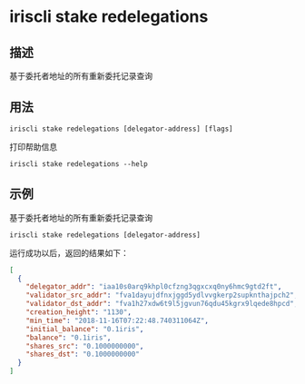 # iriscli stake redelegations

## 描述

基于委托者地址的所有重新委托记录查询

## 用法

```
iriscli stake redelegations [delegator-address] [flags]
```
打印帮助信息
```
iriscli stake redelegations --help
```

## 示例

基于委托者地址的所有重新委托记录查询
```
iriscli stake redelegations [delegator-address]
```

运行成功以后，返回的结果如下：

```json
[
  {
    "delegator_addr": "iaa10s0arq9khpl0cfzng3qgxcxq0ny6hmc9gtd2ft",
    "validator_src_addr": "fva1dayujdfnxjggd5ydlvvgkerp2supknthajpch2",
    "validator_dst_addr": "fva1h27xdw6t9l5jgvun76qdu45kgrx9lqede8hpcd",
    "creation_height": "1130",
    "min_time": "2018-11-16T07:22:48.740311064Z",
    "initial_balance": "0.1iris",
    "balance": "0.1iris",
    "shares_src": "0.1000000000",
    "shares_dst": "0.1000000000"
  }
]
```
